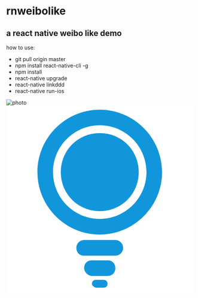 # rnweibolike
a react native weibo like demo 
---
how to use:
- git pull origin master
- npm install react-native-cli -g
- npm install 
- react-native upgrade
- react-native linkddd
- react-native run-ios


![photo](rnc-1.gif "logo")
![photo](assets/img/icon.png "logo")





